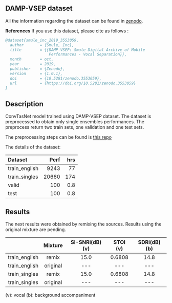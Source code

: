 ## DAMP-VSEP dataset

All the information regarding the dataset can be found in 
[zenodo](https://zenodo.org/record/3553059#.X5xKGnX7S-o).

**References**
If you use this dataset, please cite as follows :
```BibTex
@dataset{smule_inc_2019_3553059,
  author       = {Smule, Inc},
  title        = {{DAMP-VSEP: Smule Digital Archive of Mobile 
                   Performances - Vocal Separation}},
  month        = oct,
  year         = 2019,
  publisher    = {Zenodo},
  version      = {1.0.1},
  doi          = {10.5281/zenodo.3553059},
  url          = {https://doi.org/10.5281/zenodo.3553059}
}
```

## Description

ConvTasNet model trained using DAMP-VSEP dataset. 
The dataset is preprocessed to obtain only single ensembles performances.
The preprocess return two train sets, one validation and one test sets.

The preprocessing steps can be found is [this repo](https://github.com/groadabike/DAMP-VSEP-Singles)

The details of the dataset:

| Dataset       |   Perf    | hrs       |
|:--------------|----------:|----------:|
| train_english |  9243     |    77     |
| train_singles |  20660    |   174     |
| valid         |  100      |   0.8     |
| test          |  100      |   0.8     | 



## Results
The next results were obtained by remixing the sources.
Results using the original mixture are pending.

|               | Mixture   |SI-SNRi(dB) (v)| STOI (v)|SDRi(dB) (b)| 
|:-------------:|:---------:|:-------------:|:-------:|:----------:|
| train_english | remix     |        15.0   | 0.6808  |       14.8 |
| train_english | original  |        ---    |   ---   |       ---  |
| train_singles | remix     |        15.0   | 0.6808  |       14.8 |
| train_singles | original  |        ---    |   ---   |       ---  |

(v): vocal
(b): background accompaniment 